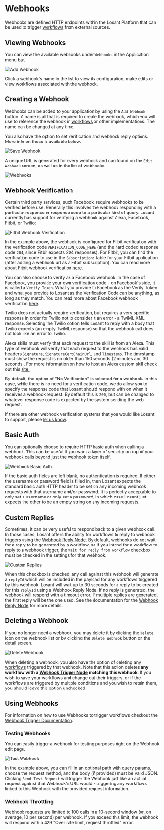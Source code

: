 # Webhooks

Webhooks are defined HTTP endpoints within the Losant Platform that can be used to trigger [workflows](/workflows/overview/) from external sources.

## Viewing Webhooks

You can view the available webhooks under `Webhooks` in the Application menu bar.

![Add Webhook](/images/applications/add-webhook.png "Add Webhook")

Click a webhook's name in the list to view its configuration, make edits or view workflows associated with the webhook.

## Creating a Webhook

Webhooks can be added to your application by using the `Add Webhook` button. A name is all that is required to create the webhook, which you will use to reference the webhook in [workflows](/workflows/overview/) or other implementations. The name can be changed at any time.

You also have the option to set verification and webhook reply options. More info on those is available below.

![Save Webhook](/images/applications/save-webhook.png "Save Webhook")

A unique URL is generated for every webhook and can found on the `Edit Webhook` screen, as well as in the list of webhooks.

![Webhooks](/images/applications/webhooks.png "Webhooks")

## Webhook Verification

Certain third party services, such Facebook, require webhooks to be verified before use. Generally this involves the webhook responding with a particular response or response code to a particular kind of query. Losant currently has support for verifying a webhook against Alexa, Facebook, Fitbit, or Twilio:

![Fitbit Webhook Verification](/images/applications/fitbit-webhook-verification.png "Fitbit Webhook Verification")

In the example above, the webhook is configured for Fitbit verification with the verification code `VERIFICATION_CODE_HERE` (and the hard coded response code `204`, since Fitbit expects 204 responses). For Fitbit, you can find the verification code to use in the `Subscriptions` table for your Fitbit application (after adding a webhook url as a Fitbit subscription). You can read more about Fitbit webhook verification <a href="https://dev.fitbit.com/docs/subscriptions/#verify-a-subscriber" target="_blank">here</a>.

You can also choose to verify as a Facebook webhook. In the case of Facebook, you provide your own verification code - on Facebook's side, it is called a `Verify Token`. What you provide to Facebook as the Verify Token and what you provide to Losant as the Verification Code can be anything, as long as they match. You can read more about Facebook webhook verification <a href="https://developers.facebook.com/docs/graph-api/webhooks" target="_blank">here</a>.

Twilio does not actually require verification, but requires a very specific response in order for Twilio not to consider it an error - a TwiML XML response. Selecting the Twilio option tells Losant to reply with a body that Twilio expects (an empty TwiML response) so that the webhook call does not look like an error to Twilio.

Alexa skills must verify that each request to the skill is from an Alexa. This type of webhook will verify that each request to the webhook has valid headers `Signature`, `SignatureCertChainUrl`, and `Timestamp`. The timestamp must show the request is no older than 150 seconds (2 minutes and 30 seconds). For more information on how to host an Alexa custom skill check out this <a href="https://developer.amazon.com/docs/custom-skills/host-a-custom-skill-as-a-web-service.html" target="_blank">site.</a>

By default, the option of "No Verification" is selected for a webhook. In this case, while there is no need for a verification code, we do allow you to specify the response code that Losant should respond with on when it receives a webhook request. By default this is `200`, but can be changed to whatever response code is expected by the system sending the web request.

If there are other webhook verification systems that you would like Losant to support, please <a href="https://forums.losant.com/" target="_blank">let us know</a>.

## Basic Auth

You can optionally choose to require HTTP basic auth when calling a webhook. This can be useful if you want a layer of security on top of your webhook calls beyond just the webhook token itself.

![Webhook Basic Auth](/images/applications/webhook-basic-auth.png "Webhook Basic Auth")

If the basic auth fields are left blank, no authentication is required. If either the username or password field is filled in, then Losant expects the standard basic auth HTTP header to be set on any incoming webhook requests with that username and/or password. It is perfectly acceptable to only set a username or only set a password, in which case Losant just expects the other to be an empty string on any incoming requests.

## Custom Replies

Sometimes, it can be very useful to respond back to a given webhook call. In those cases, Losant offers the ability for workflows to reply to webhook triggers using the [Webhook Reply Node](/workflows/outputs/webhook-reply/). By default, webhooks do not wait for a reply to be generated by a workflow, so if you intend for a workflow to reply to a webhook trigger, the `Wait for reply from workflow` checkbox must be checked in the settings for that webhook.

![Custom Replies](/images/applications/webhook-reply.png "Custom Replies")

When this checkbox is checked, any call against this webhook will generate a `replyId` which will be included in the payload for any workflows triggered by this webhook. Losant will wait up to 30 seconds for a reply to be created for this `replyId` using a Webhook Reply Node. If no reply is generated, the webhook will respond with a timeout error. If multiple replies are generated, the first reply will be the one used. See the documentation for the [Webhook Reply Node](/workflows/outputs/webhook-reply/) for more details.

## Deleting a Webhook

If you no longer need a webhook, you may delete it by clicking the `Delete` icon on the webhook list or by clicking the `Delete Webhook` button on the detail screen.

![Delete Webhook](/images/applications/delete-webhook.png "Delete Webhook")

When deleting a webhook, you also have the option of deleting any [workflows](/workflows/overview/) triggered by that webhook. Note that this action deletes **any workflow with a [Webhook Trigger Node](/workflows/triggers/webhook/) matching this webhook**. If you wish to save your workflows and change out their triggers, or if the workflows are triggered by multiple conditions and you wish to retain them, you should leave this option unchecked. 

## Using Webhooks

For information on how to use Webhooks to trigger workflows checkout the [Webhook Trigger Documentation](/workflows/triggers/webhook/).

### Testing Webhooks

You can easily trigger a webhook for testing purposes right on the Webhook edit page.

![Test Webhook](/images/applications/test-webhook.png "Test Webhook")

In the example above, you can fill in an optional path with query params, choose the request method, and the body (if provided) must be valid JSON. Clicking `Send Test Request` will trigger the Webhook just like an actual request against that Webhook's URL would - triggering any workflows linked to this Webhook with the provided request information.

### Webhook Throttling

Webhook requests are limited to 100 calls in a 10-second window (or, on average, 10 per second) per webhook. If you exceed this limit, the webhook will respond with a 429 "Over rate limit, request throttled" error.
